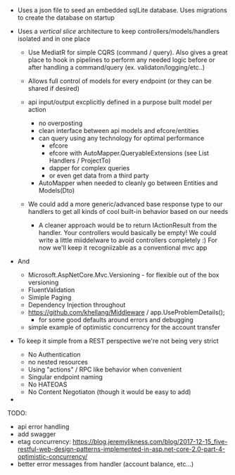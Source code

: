 
 
 
- Uses a json file to seed an embedded sqlLite database.  Uses migrations to create the database on startup

- Uses a *vertical slice* architecture to keep controllers/models/handlers isolated and in one place
   - Use MediatR for simple CQRS (command / query).  Also gives a great place to hook in pipelines
     to perform any needed logic before or after handling a command/query (ex. validaton/logging/etc..)
   
   - Allows full control of models for every endpoint (or they can be shared if desired)
  	- api input/output excplicitly defined in a purpose built model per action 
        - no overposting
        - clean interface between api models and efcore/entities
        - can query using any technology for optimal performance
            - efcore 
            - efcore with AutoMapper.QueryableExtensions (see List Handlers / ProjectTo)
            - dapper for complex queries
            - or even get data from a third party
        - AutoMapper when needed to cleanly go between Entities and Models(Dto)

   - We could add a more generic/advanced base response type to our handlers to get all kinds
      of cool built-in behavior based on our needs
      - A cleaner approach would be to return IActionResult from the handler.
        Your controllers would basically be empty! We could write a little miiddelware to avoid controllers completely :)
        For now we'll keep it recogniizable as a conventional mvc app
    
- And
   - Microsoft.AspNetCore.Mvc.Versioning - for flexible out of the box versioning
   - FluentValidation
   - Simiple Paging
   - Dependency Injection throughout
   - https://github.com/khellang/Middleware / app.UseProblemDetails();
        - for some good defaults around errors and debugging
   - simple example of optimistic concurrency for the account transfer


- To keep it simple from a REST perspective we're not being very strict
    - No Authentication
    - no nested resources
    - Using "actions" / RPC like behavior when convenient
    - Singular endpoint naming
    - No HATEOAS
    - No Content Negotiaton (though it would be easy to add)
   
-
TODO:
- api error handling
- add swagger
- etag concurrency: https://blog.jeremylikness.com/blog/2017-12-15_five-restful-web-design-patterns-implemented-in-asp.net-core-2.0-part-4-optimistic-concurrency/
- better error messages from handler (account balance, etc...)
